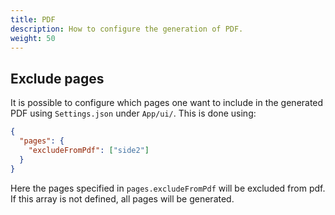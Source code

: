 ```yaml
---
title: PDF
description: How to configure the generation of PDF.
weight: 50
---
```


## Exclude pages

It is possible to configure which pages one want to include in the generated PDF using `Settings.json` under `App/ui/`. This is done using:

```json
{
  "pages": {
    "excludeFromPdf": ["side2"]
  }
}
```

Here the pages specified in `pages.excludeFromPdf` will be excluded from pdf. If this array is not defined, all pages will be generated.

